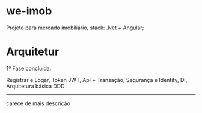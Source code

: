 # we-imob
Projeto para mercado imobiliário, stack: .Net + Angular;

# Arquitetur

1ª Fase concluída:

Registrar e Logar, Token JWT, Api + Transação, Segurança e Identity, DI, Arquitetura básica DDD

---
carece de mais descrição
